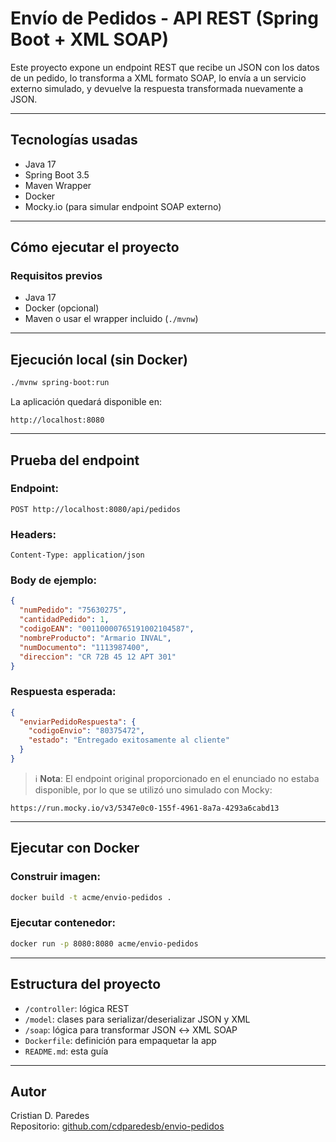 # Envío de Pedidos - API REST (Spring Boot + XML SOAP)

Este proyecto expone un endpoint REST que recibe un JSON con los datos de un pedido, lo transforma a XML formato SOAP, lo envía a un servicio externo simulado, y devuelve la respuesta transformada nuevamente a JSON.

---

## Tecnologías usadas

- Java 17
- Spring Boot 3.5
- Maven Wrapper
- Docker
- Mocky.io (para simular endpoint SOAP externo)

---

## Cómo ejecutar el proyecto

### Requisitos previos

- Java 17
- Docker (opcional)
- Maven o usar el wrapper incluido (`./mvnw`)

---

## Ejecución local (sin Docker)

```bash
./mvnw spring-boot:run
```

La aplicación quedará disponible en:

```
http://localhost:8080
```

---

## Prueba del endpoint

### Endpoint:

```
POST http://localhost:8080/api/pedidos
```

### Headers:

```
Content-Type: application/json
```

### Body de ejemplo:

```json
{
  "numPedido": "75630275",
  "cantidadPedido": 1,
  "codigoEAN": "00110000765191002104587",
  "nombreProducto": "Armario INVAL",
  "numDocumento": "1113987400",
  "direccion": "CR 72B 45 12 APT 301"
}
```

### Respuesta esperada:

```json
{
  "enviarPedidoRespuesta": {
    "codigoEnvio": "80375472",
    "estado": "Entregado exitosamente al cliente"
  }
}
```

> ℹ️ **Nota**: El endpoint original proporcionado en el enunciado no estaba disponible, por lo que se utilizó uno simulado con Mocky:

```
https://run.mocky.io/v3/5347e0c0-155f-4961-8a7a-4293a6cabd13
```

---

## Ejecutar con Docker

### Construir imagen:

```bash
docker build -t acme/envio-pedidos .
```

### Ejecutar contenedor:

```bash
docker run -p 8080:8080 acme/envio-pedidos
```

---

## Estructura del proyecto

- `/controller`: lógica REST
- `/model`: clases para serializar/deserializar JSON y XML
- `/soap`: lógica para transformar JSON ↔ XML SOAP
- `Dockerfile`: definición para empaquetar la app
- `README.md`: esta guía

---

## Autor

Cristian D. Paredes  
Repositorio: [github.com/cdparedesb/envio-pedidos](https://github.com/cdparedesb/envio-pedidos)

